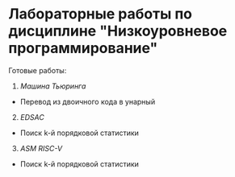 # Лабораторные работы по дисциплине "Низкоуровневое программирование"
Готовые работы:
1. *Машина Тьюринга*
  * Перевод из двоичного кода в унарный
2. *EDSAC* 
  * Поиск k-й порядковой статистики
3. *ASM RISC-V*
  * Поиск k-й порядковой статистики
